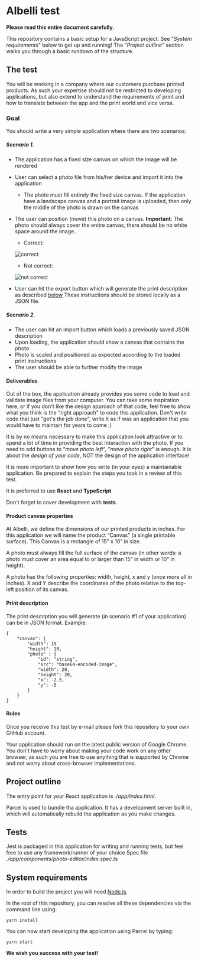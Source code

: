 # Albelli test

**Please read this entire document carefully.**

This repository contains a basic setup for a JavaScript project. 
See "_System requirements_" below to get up  and running!
The "_Project outline_" section walks you through a basic rundown of the structure.

## The test

You will be working in a company where our customers purchase printed products.
As such your expertise should not be restricted to developing applications,
but also extend to understand the requirements
of print and how to translate between the app and the print world and vice versa.

### Goal

You should write a very simple application where there are two scenarios:

##### Scenario 1.

* The application has a fixed size canvas on which the image will be rendered
* User can select a photo file from his/her device and import it into the application
  * The photo must fill entirely the fixed size canvas.
    If the application have a landscape canvas and a portrait image is uploaded,
    then only the middle of the photo is drawn on the canvas
* The user can position (move) this photo on a canvas. **Important**: The photo should always cover the entire canvas, there should be no white space around the image..
  * Correct:

  ![correct](./doc/correct.png)

  * Not correct:

  ![not correct](./doc/not_correct.png)

* User can hit the export button which will generate the print description as described
  [below](https://github.com/albumprinter/software-engineer-js-test/tree/photo-editor#print-description)
  These instructions should be stored locally as a JSON file.

##### Scenario 2.

* The user can hit an import button which loads a previously saved JSON description
* Upon loading, the application should show a canvas that contains the photo
* Photo is scaled and positioned as expected according to the loaded print instructions
* The user should be able to further modify the image

#### Deliverables

Out of the box, the application already provides you some code to load
and validate image files from your computer. You can take some inspiration
here, or if you don't like the design approach of that code, feel free
to show what you think is the "right approach" to code this application.
Don't write code that just "get's the job done", write it as if was an
application that you would have to maintain for years to come ;)

It is by no means necessary to make this application look attractive or
to spend a lot of time in providing the best interaction with the photo.
If you need to add buttons to “_move photo left_”, "_move photo right_" is enough. It is about the
_design of your code_, NOT the design of the application interface!

It is more important to show how you write (in your eyes) a maintainable
application. Be prepared to explain the steps you took in a review of this test.

It is preferred to use **React** and **TypeScript**.

Don't forget to cover development with **tests**.

#### Product canvas properties

At Albelli, we define the dimensions of our printed products in inches.
For this application we will name the product “Canvas” (a single printable surface).
This Canvas is a rectangle of 15” x 10” in size.

A photo must always fill the full surface of the canvas (in other words:
a photo must cover an area equal to or larger than 15” in width or 10” in height).

A photo has the following properties: width, height, x and y (once more
all in inches). X and Y describe the coordinates of the photo relative
to the top-left position of its canvas.

#### Print description

The print description you will generate (in scenario #1 of your application) can be in JSON format.
Example:

    {
        "canvas": {
            "width": 15
            "height": 10,
            "photo" : {
                "id": "string",
                "src": "base64-encoded-image",
                "width": 20,
                "height": 20,
                "x": -2.5,
                "y": -5
            }
        }
    }

#### Rules

Once you receive this test by e-mail please fork this repository to your own GitHub account.

Your application should run on the latest public version of Google Chrome.
You don't have to worry about making your code work on any other browser, as
such you are free to use anything that is supported by Chrome and not worry
about cross-browser implementations.

## Project outline

The entry point for your React application is _./app/index.html_. 

Parcel is used to bundle tha application.
It has a development server built in, which will automatically rebuild the application as you make changes.

## Tests

Jest is packaged in this application for writing and running tests, but feel free to use any framework/runner of your choice
Spec file _./app/components/photo-editor/index.spec.ts_

## System requirements

In order to build the project you will need [Node.js](https://nodejs.org/en/).

In the root of this repository, you can resolve all these dependencies via
the command line using:

    yarn install
    
You can now start developing the application using Parcel by typing:

    yarn start


**We wish you success with your test!**
